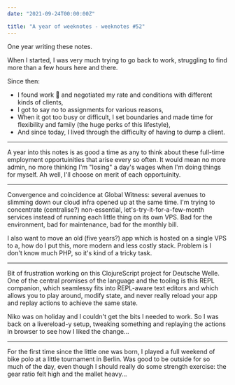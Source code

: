 ```yaml
---
date: "2021-09-24T00:00:00Z"

title: "A year of weeknotes - weeknotes #52"
---
```


One year writing these notes.

When I started, I was very much trying to go back to work, struggling to find more than a few hours here and there.

Since then:

- I found work 🎉 and negotiated my rate and conditions with different kinds of clients,
- I got to say no to assignments for various reasons,
- When it got too busy or difficult, I set boundaries and made time for flexibility and family (the huge perks of this lifestyle),
- And since today, I lived through the difficulty of having to dump a client.

---

A year into this notes is as good a time as any to think about these full-time employment opportuinities that arise every so often. It would mean no more admin, no more thinking I'm "losing" a day's wages when I'm doing things for myself. Ah well, I'll choose on merit of each opportuinity.

---

Convergence and coincidence at Global Witness: several avenues to slimming down our cloud infra opened up at the same time. I'm trying to concentrate (centralise?) non-essential, let's-try-it-for-a-few-month services instead of running each little thing on its own VPS. Bad for the environment, bad for maintenance, bad for the monthly bill.

I also want to move an old (five years?) app which is hosted on a single VPS to a, how do I put this, more modern and less costly stack. Problem is I don't know much PHP, so it's kind of a tricky task.

---

Bit of frustration working on this ClojureScript project for Deutsche Welle. One of the central promises of the language and the tooling is this REPL companion, which seamlessy fits into REPL-aware text editors and which allows you to play around, modify state, and never really reload your app and replay actions to achieve the same state.

Niko was on holiday and I couldn't get the bits I needed to work. So I was back on a livereload-y setup, tweaking something and replaying the actions in browser to see how I liked the change...

---

For the first time since the little one was born, I played a full weekend of bike polo at a little tournament in Berlin. Was good to be outside for so much of the day, even though I should really do some strength exercise: the gear ratio felt high and the mallet heavy...
